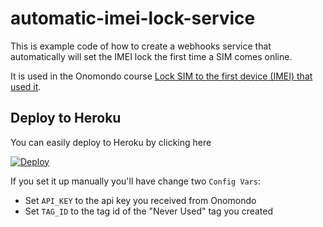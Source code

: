 # automatic-imei-lock-service

This is example code of how to create a webhooks service that automatically will set the IMEI lock the first time a SIM comes online.

It is used in the Onomondo course [Lock SIM to the first device (IMEI) that used it](https://help.onomondo.com/en/course-lock-sim-to-the-first-imei-that-used-it).

## Deploy to Heroku

You can easily deploy to Heroku by clicking here

[![Deploy](https://www.herokucdn.com/deploy/button.svg)](https://heroku.com/deploy)

If you set it up manually you'll have change two `Config Vars`:
* Set `API_KEY` to the api key you received from Onomondo
* Set `TAG_ID` to the tag id of the "Never Used" tag you created
